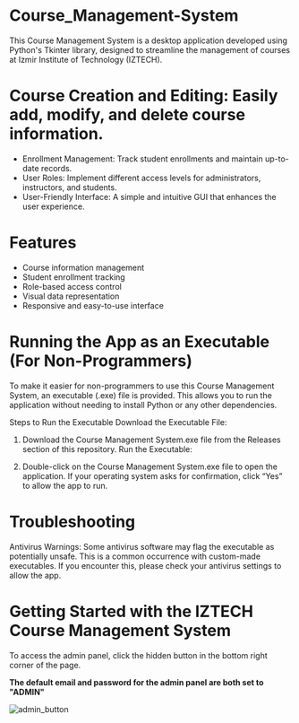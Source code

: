 # Course_Management-System


This Course Management System is a desktop application developed using Python's Tkinter library, designed to streamline the management of courses at Izmir Institute of Technology (IZTECH).


# Course Creation and Editing: Easily add, modify, and delete course information.

* Enrollment Management: Track student enrollments and maintain up-to-date records.
* User Roles: Implement different access levels for administrators, instructors, and students.
* User-Friendly Interface: A simple and intuitive GUI that enhances the user experience.


# Features

* Course information management
* Student enrollment tracking
* Role-based access control
* Visual data representation
* Responsive and easy-to-use interface
  

# Running the App as an Executable (For Non-Programmers)

To make it easier for non-programmers to use this Course Management System, an executable (.exe) file is provided. This allows you to run the application without needing to install Python or any other dependencies.

Steps to Run the Executable
Download the Executable File:

1. Download the Course Management System.exe file from the Releases section of this repository.
Run the Executable:

2. Double-click on the Course Management System.exe file to open the application.
If your operating system asks for confirmation, click “Yes” to allow the app to run.


# Troubleshooting

Antivirus Warnings: Some antivirus software may flag the executable as potentially unsafe. This is a common occurrence with custom-made executables. If you encounter this, please check your antivirus settings to allow the app.


# Getting Started with the IZTECH Course Management System

To access the admin panel, click the hidden button in the bottom right corner of the page.


**The default email and password for the admin panel are both set to "ADMIN"**


![admin_button](https://github.com/user-attachments/assets/33f1d7ce-a84a-4d75-94af-af3f6777444c)





